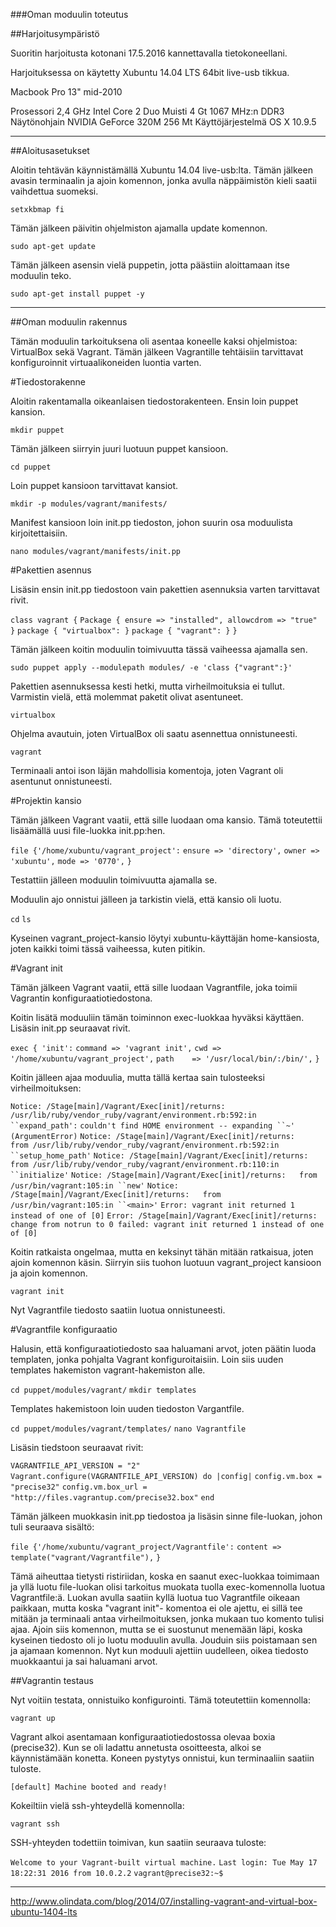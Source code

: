###Oman moduulin toteutus

##Harjoitusympäristö

Suoritin harjoitusta kotonani 17.5.2016 kannettavalla tietokoneellani.

Harjoituksessa on käytetty Xubuntu 14.04 LTS 64bit live-usb tikkua.

Macbook Pro 13" mid-2010

Prosessori  2,4 GHz Intel Core 2 Duo
Muisti  4 Gt 1067 MHz:n DDR3
Näytönohjain  NVIDIA GeForce 320M 256 Mt
Käyttöjärjestelmä OS X 10.9.5

----

##Aloitusasetukset

Aloitin tehtävän käynnistämällä Xubuntu 14.04 live-usb:lta. Tämän jälkeen avasin terminaalin ja ajoin komennon, jonka avulla näppäimistön kieli saatii vaihdettua suomeksi.

`setxkbmap fi`

Tämän jälkeen päivitin ohjelmiston ajamalla update komennon.

`sudo apt-get update`

Tämän jälkeen asensin vielä puppetin, jotta päästiin aloittamaan itse moduulin teko.

`sudo apt-get install puppet -y`

----

##Oman moduulin rakennus

Tämän moduulin tarkoituksena oli asentaa koneelle kaksi ohjelmistoa: VirtualBox sekä Vagrant. Tämän jälkeen Vagrantille tehtäisiin tarvittavat konfiguroinnit virtuaalikoneiden luontia varten.

#Tiedostorakenne

Aloitin rakentamalla oikeanlaisen tiedostorakenteen. Ensin loin puppet kansion.

`mkdir puppet`

Tämän jälkeen siirryin juuri luotuun puppet kansioon.

`cd puppet`

Loin puppet kansioon tarvittavat kansiot.

`mkdir -p modules/vagrant/manifests/`

Manifest kansioon loin init.pp tiedoston, johon suurin osa moduulista kirjoitettaisiin.

`nano modules/vagrant/manifests/init.pp`

#Pakettien asennus

Lisäsin ensin init.pp tiedostoon vain pakettien asennuksia varten tarvittavat rivit.

`class vagrant {`
         `Package { ensure => "installed", allowcdrom => "true" }`
         `package { "virtualbox": }`
         `package { "vagrant": }`
`}`

Tämän jälkeen koitin moduulin toimivuutta tässä vaiheessa ajamalla sen.

`sudo puppet apply --modulepath modules/ -e 'class {"vagrant":}'`

Pakettien asennuksessa kesti hetki, mutta virheilmoituksia ei tullut.
Varmistin vielä, että molemmat paketit olivat asentuneet.

`virtualbox`

Ohjelma avautuin, joten VirtualBox oli saatu asennettua onnistuneesti.

`vagrant`

Terminaali antoi ison läjän mahdollisia komentoja, joten Vagrant oli asentunut onnistuneesti.

#Projektin kansio

Tämän jälkeen Vagrant vaatii, että sille luodaan oma kansio. Tämä toteutettii lisäämällä uusi file-luokka init.pp:hen.

`file {'/home/xubuntu/vagrant_project':`
        `ensure => 'directory',`
        `owner => 'xubuntu',`
        `mode => '0770',`
        `}`
        
Testattiin jälleen moduulin toimivuutta ajamalla se.

Moduulin ajo onnistui jälleen ja tarkistin vielä, että kansio oli luotu.

`cd`
`ls`

Kyseinen vagrant_project-kansio löytyi xubuntu-käyttäjän home-kansiosta, joten kaikki toimi tässä vaiheessa, kuten pitikin.

#Vagrant init

Tämän jälkeen Vagrant vaatii, että sille luodaan Vagrantfile, joka toimii Vagrantin konfiguraatiotiedostona.

Koitin lisätä moduuliin tämän toiminnon exec-luokkaa hyväksi käyttäen. Lisäsin init.pp seuraavat rivit.

`exec { 'init':`
         `command => 'vagrant init',`
         `cwd => '/home/xubuntu/vagrant_project',`
         `path    => '/usr/local/bin/:/bin/',`
  `}`
  
Koitin jälleen ajaa moduulia, mutta tällä kertaa sain tulosteeksi virheilmoituksen:

`Notice: /Stage[main]/Vagrant/Exec[init]/returns: /usr/lib/ruby/vendor_ruby/vagrant/environment.rb:592:in ``expand_path':` `couldn't find HOME environment -- expanding ``~' (ArgumentError)`
`Notice: /Stage[main]/Vagrant/Exec[init]/returns: 	from /usr/lib/ruby/vendor_ruby/vagrant/environment.rb:592:in ``setup_home_path'`
`Notice: /Stage[main]/Vagrant/Exec[init]/returns: 	from /usr/lib/ruby/vendor_ruby/vagrant/environment.rb:110:in ``initialize'`
`Notice: /Stage[main]/Vagrant/Exec[init]/returns: 	from /usr/bin/vagrant:105:in ``new'`
`Notice: /Stage[main]/Vagrant/Exec[init]/returns: 	from /usr/bin/vagrant:105:in ``<main>'`
`Error: vagrant init returned 1 instead of one of [0]`
`Error: /Stage[main]/Vagrant/Exec[init]/returns: change from notrun to 0 failed: vagrant init returned 1 instead of one of [0]`

Koitin ratkaista ongelmaa, mutta en keksinyt tähän mitään ratkaisua, joten ajoin komennon käsin.
Siirryin siis tuohon luotuun vagrant_project kansioon ja ajoin komennon.

`vagrant init`

Nyt Vagrantfile tiedosto saatiin luotua onnistuneesti.

#Vagrantfile konfiguraatio

Halusin, että konfiguraatiotiedosto saa haluamani arvot, joten päätin luoda templaten, jonka pohjalta Vagrant konfiguroitaisiin. Loin siis uuden templates hakemiston vagrant-hakemiston alle.

`cd puppet/modules/vagrant/`
`mkdir templates`

Templates hakemistoon loin uuden tiedoston Vargantfile.

`cd puppet/modules/vagrant/templates/`
`nano Vagrantfile`

Lisäsin tiedstoon seuraavat rivit:

`VAGRANTFILE_API_VERSION = "2"`
`Vagrant.configure(VAGRANTFILE_API_VERSION) do |config|`
`config.vm.box = "precise32"`
`config.vm.box_url = "http://files.vagrantup.com/precise32.box"`
`end`

Tämän jälkeen muokkasin init.pp tiedostoa ja lisäsin sinne file-luokan, johon tuli seuraava sisältö:

`file {'/home/xubuntu/vagrant_project/Vagrantfile':`
        `content => template("vagrant/Vagrantfile"),`
        `}`
        
Tämä aiheuttaa tietysti ristiriidan, koska en saanut exec-luokkaa toimimaan ja yllä luotu file-luokan olisi tarkoitus muokata tuolla exec-komennolla luotua Vagrantfile:ä. Luokan avulla saatiin kyllä luotua tuo Vagrantfile oikeaan paikkaan, mutta koska "vagrant init"- komentoa ei ole ajettu, ei sillä tee mitään ja terminaali antaa virheilmoituksen, jonka mukaan tuo komento tulisi ajaa. Ajoin siis komennon, mutta se ei suostunut menemään läpi, koska kyseinen tiedosto oli jo luotu moduulin avulla. Jouduin siis poistamaan sen ja ajamaan komennon. Nyt kun moduuli ajettiin uudelleen, oikea tiedosto muokkaantui ja sai haluamani arvot.

##Vagrantin testaus

Nyt voitiin testata, onnistuiko konfigurointi. Tämä toteutettiin komennolla:

`vagrant up`

Vagrant alkoi asentamaan konfiguraatiotiedostossa olevaa boxia (precise32). Kun se oli ladattu annetusta osoitteesta, alkoi se käynnistämään konetta. Koneen pystytys onnistui, kun terminaaliin saatiin tuloste.

`[default] Machine booted and ready!`

Kokeiltiin vielä ssh-yhteydellä komennolla:

`vagrant ssh`

SSH-yhteyden todettiin toimivan, kun saatiin seuraava tuloste:

`Welcome to your Vagrant-built virtual machine.`
`Last login: Tue May 17 18:22:31 2016 from 10.0.2.2`
`vagrant@precise32:~$`

---

http://www.olindata.com/blog/2014/07/installing-vagrant-and-virtual-box-ubuntu-1404-lts
